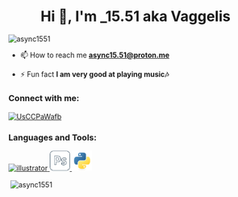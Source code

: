<h1 align="center">Hi 👋, I'm _15.51 aka Vaggelis</h1>
<p align="left"> <img src="https://komarev.com/ghpvc/?username=async1551&label=Profile%20views&color=0e75b6&style=flat" alt="async1551" /> </p>

- 📫 How to reach me **async15.51@proton.me**

- ⚡ Fun fact **I am very good at playing music🎶**

<h3 align="left">Connect with me:</h3>
<p align="left">
<a href="https://discord.gg/UsCCPaWafb" target="blank"><img align="center" src="https://raw.githubusercontent.com/rahuldkjain/github-profile-readme-generator/master/src/images/icons/Social/discord.svg" alt="UsCCPaWafb" height="30" width="40" /></a>
</p>

<h3 align="left">Languages and Tools:</h3>
<p align="left"> <a href="https://www.adobe.com/in/products/illustrator.html" target="_blank" rel="noreferrer"> <img src="https://www.vectorlogo.zone/logos/adobe_illustrator/adobe_illustrator-icon.svg" alt="illustrator" width="40" height="40"/> </a> <a href="https://www.photoshop.com/en" target="_blank" rel="noreferrer"> <img src="https://raw.githubusercontent.com/devicons/devicon/master/icons/photoshop/photoshop-line.svg" alt="photoshop" width="40" height="40"/> </a> <a href="https://www.python.org" target="_blank" rel="noreferrer"> <img src="https://raw.githubusercontent.com/devicons/devicon/master/icons/python/python-original.svg" alt="python" width="40" height="40"/> </a> </p>

<p>&nbsp;<img align="center" src="https://github-readme-stats.vercel.app/api?username=async1551&show_icons=true&locale=en" alt="async1551" /></p>
